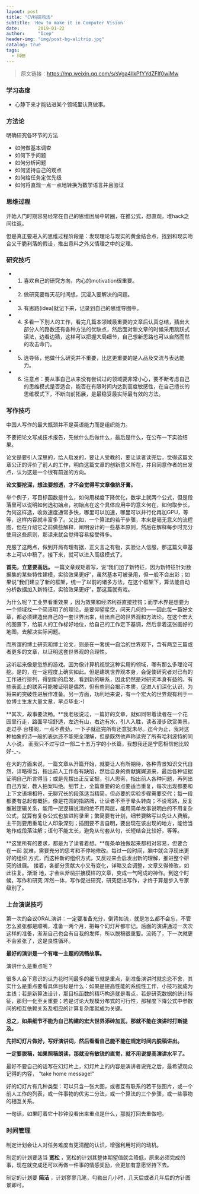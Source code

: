 ```yaml
---
layout: post
title: "CV科研鸡汤"
subtitle: 'How to make it in Computer Vision'
date:       2019-01-22
author:     "Icep"
header-img: "img/post-bg-alitrip.jpg"
catalog: true
tags:
  - 科研
---
```


> 原文链接：https://mp.weixin.qq.com/s/sVga4llkPfYYdZFlf0wiMw

### 学习态度
- 心静下来才能钻进某个领域里认真做事。

### 方法论
明确研究各环节的方法
- 如何做基本调查
- 如何下手问题
- 如何分析问题
- 如何坚持自己的观点
- 如何给任务定优先级
- 如何将直观一点一点地转换为数学语言并且验证

### 思维过程
开始入门时期容易经常在自己的思维困局中转圈，在推公式，想直观，堆hack之间往返。

但是真正要进入的思维过程阶段是：发现理论与现实的黄金结合点，找到和现实吻合又干脆利落的假设，推出意料之外又情理之中的定理。

### 研究技巧
- 1. 喜欢自己的研究方向，内心的motivation很重要。
- 2. 做研究要每天花时间想，沉浸入要解决的问题。
- 3. 有思路(idea)就记下来，记录到自己的思维导图中。
- 4. 多看一下别人的工作，看完几篇本领域最重要的文章后认真总结，猜出大部分人的路数还有各种方法的优缺点，然后面对新文章的时候采用跳跃式读法，边看边猜，这样可以把握大局细节，自己想新思路也可以自然而然的攻击命门。
- 5. 选导师，他做什么研究并不重要，比这更重要的是人品及交流与表达能力。
- 6. 注意点：要从事自己从来没有尝试过的领域要非常小心，要不断考虑自己的思维模式是否适合，能否在有限时间内达到高度敏感性，在自己擅长的思维模式下，不断向前拓展，是最稳妥最实际最有效的方法。

### 写作技巧

中国人写作的最大瓶颈并不是英语能力而是组织能力。

不要把论文写成技术报告，先做什么后做什么，最后是什么，在公布一下实验结果。

论文是要引人深思的，给人启发的，要让人受教的，要让读者读完后，觉得这篇文章公正的评价了前人的工作，明白这篇文章的创新意义所在，并且同意作者的出发点，认为这是一个很有前途的方向。

**论文要挖深，想法要想透，才不会觉得写文章像挤牙膏。**

举个例子，写目标函数是什么，如何用梯度下降优化，数学上就两个公式，但是段落里可以说明如何选初始点，初始点在这个具体应用中的意义何在，如何取步长，为何这样选，收敛速度通常多快，哪里可以加速，哪里可以并行化再加GPU，等等，这样内容就丰富多了。又比如，一个算法的若干步骤，本来是毫无意义的流程图，但在介绍它之前做些解释，阐明设计的一些基本原则，然后在解释每步时充分使用这些原则，那读来就会觉得容易接受得多。 

克服了这两点，做到开局有理有据，正文言之有物，实验让人信服，那这篇文章基 本上可以中稿了。接下来，就可以进入高级模式了。 

**首先，立意要高远。** 一篇文章规矩着写，说“我们加了新特征，因为新特征针对数 据集的某些特性建模，实验效果更好”，虽然基本可被录用，但一般不会出彩；如果说“我们建立了新的框架，统一了以前的诸多方法，在这个框架下，算法能自动分析数据加入新特征，实验效果更好”，那这篇就有戏。

为什么呢？工业界看重效果 ，因为效果和经济利益直接挂钩；而学术界是想要为一个领域找一个简洁明了的理论，是要仰望星空，问天几何的——因此每一篇好文章，都必须建造出自己的一套世界出来，给出自己的世界观和方法论，在这个宏大的图景下，给前人的工作标好地位，给自己的工作定下基调，然后拿着这张画好的地图，去解决实际问题。

而所谓的博士研究和博士论文，则是在一套统一自洽的世界观下，含有两至三篇或者更多的文章，以证明这套世界观的合理性。 

这听起来像是忽悠的游戏。因为像计算机视觉这种实用的领域，哪有那么多理论可挖。是的，在一定程度上确实如此。但是建筑世界观本身，会促使研究者对已有的 工作进行排列，得到新的启发，看到新的联系，因此仍然是对研究本身有益的。有些表面上的联系可能被证明是偶然，但有些则会揭示本质，促进人们深化认识，为 将来的突破性进展作准备。另一方面，功利地来说，有一个宏大的世界观有利于一 位博士生发大量文章，早点毕业:-) 

**其次，故事要流畅。**我老板说过，一篇好的文章，就如同带着读者在一个花园里行走，路面平坦舒适，左边有山，右边有水，引人入胜，读者漫步欣赏美景，走过亭 台楼阁，一点不费劲，一下子就逛完所有还意犹未尽。迄今为止，我对这种抽象的诗一般的表达还不能完全理解，但是既然他声称读完了所有哈利波特的同人小说， 而我只不过写过一部二十五万字的小长篇，我想我还是宁愿相信他比较好-_-。 

在大的方面来说，一篇文章从开篇开始，就要让人有所期待，各种背景知识交代自然，详略得当，指出前人工作各有缺陷，然后自身的贡献娓娓道来，最后各种证据 证明自己所言得当；或是先摆出正反证据，引人思索，指出前人各种问题，再列出自己方案，教人拍案叫绝。细节上，全篇重要的论点要适当重复，每次出现都要和上下文语境相符，无聊冗长的段落适当精简，但必要的实验步骤需要交代；每一段都要有总起有概括，像是花园的指路牌，让读者不至于晕头转向；不设弯路，反复推敲逻辑关系，能用一层逻辑说清的绝不用两层，能用简单故事说明白的不用复杂公式，就算有复杂公式也放进附录里；繁简要有计划，细节要略写以免让人费解，主干则要用重笔让人印象深刻；插图要不言自明，要出现在该出现的地方，能恰当地作成段落注解；语句不能太长，避免从句套从句，长短结合比较好，等等。 

**这里所有的要求，都是为了读者着想。**每条单独做起来都相对容易，但要合在一起 就难，需要充分的思考和不停地修改。每过一段时间，脑中就会浮现出更好的组织 方式，而这种新的组织方式，又反过来会启发出新的理解，推进整个研究的进展。 接着，各部分贡献大小又有变化，详略又会调整，文章又得修改，如此往复。渐渐 地，才会从斧凿拼接模样的文章，变成一气呵成的神作。到这个时候，写作和研究 浑然一体，写作促进研究，研究促进写作，才终于算是步入专家级别了。 


### 上台演说技巧

第一次的会议ORAL演讲：一定要准备充分，倒背如流，就是怎么都不会忘，不管怎么紧张都是顺嘴，准备一两个月，把每个幻灯片都牢记。后面的演讲通过一次次这样的准备，渐渐自己也会有自我的发挥，所以脱稿很重要。流畅了，下一次就更不会紧张了，这是良性循环。

**最好的演讲是一个有唯一主题的流畅故事。**

演讲什么是重点呢？

很多人会下意识的认为花时间最多的细节就是重点，到准备演讲时就恋恋不舍，其实什么是重点要看具体目标是什么：如果是提高性能的系统性工作，小技巧就成为主线；若是新算法设计，那目标函数的精巧构造就是看点，若是研究数据的统计特征，那归一化至关重要；若是讨论大规模分布式的可行性，那梯度下降公式中参数间的相互依赖关系及相应的计算复杂度就成为关键。

**总之，如果细节不能为自己构建的宏大世界添砖加瓦，那就不能在演讲时打断提及。**

**先把幻灯片做好，写好演讲词，然后看看自己能不能在规定时间内脱稿讲出。**

**一定要脱稿，如果照稿朗读，那就没有敏锐的直觉，就不用说提高演讲水平了。**

最好不要自己的话写在幻灯片上，幻灯片上的内容是演讲者说完之后，最希望观众记得的内容， "take home message!"

好的幻灯片有几种类型：可以只含一张大图，或者互有联系的若干张图片，或一个前人工作的列表，或一件事物的优劣二分法，或一个算法的三个步骤，或一些事物的相互关系。

一句话，如果盯着它十秒钟没看出来重点是什么，那就打回去重做吧。

### 时间管理
制定计划会让人对任务难度有更清醒的认识，增强利用时间的动机。

制定的计划要适当 **宽松** ，宽松的计划其整体期望值就会降低，原来必须完成的事，现在就变成还可以再做一件事的情感奖励，会更加有意愿坚持下去。

制定的计划要 **简洁** ，计划寥寥几笔，勾勒出几小时，几天后或者几年后的方针图景即可。

